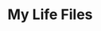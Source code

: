 ---
title: "My Life Files"
featured_image: "/images/kunal-shinde--f0YLss50Bs-unsplash.jpg"
description: "All things that happened in my life that may be useful to you.

For educational or entertainment purposes."
---